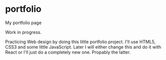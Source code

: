 # portfolio
My portfolio page

Work in progress. 

Practicing Web design by doing this little portfolio project. 
I'll use HTML5, CSS3 and some little JavaScript.
Later I will either change this and do it with React or I'll just do a completely new one.
Propably the latter.
